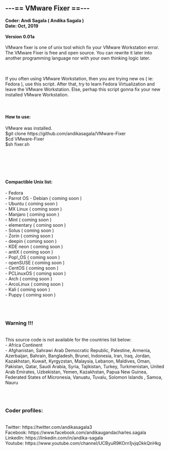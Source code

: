


<h2>---== VMware Fixer ==---         </h2>
                                         
                                         
 <b>                                       
Coder: Andi Sagala ( Andika Sagala ) <br>
Date: Oct, 2019<br>
</b>
   <br>
<b>Version 0.01a </b><br><br>
VMware fixer is one of unix tool which fix your VMware Workstation error. The VMware Fixer is free and open source. You can rewrite it later into another programming language nor with your own thinking logic later.<br><br><br>

If you often using VMware Workstation, then you are trying new os ( ie: Fedora ), use this script. After that, try to learn Fedora Virtualization and leave the VMware Workstation. Else, perhap this script gonna fix your new installed VMware Workstation.
<br><br><br>

<h4>How to use:</h4> 
VMware was installed. <br>
$git clone https://github.com/andikasagala/VMware-Fixer <br>
$cd VMware-Fixer <br>
$sh fixer.sh <br><br><br>


<br><br>

<h4>Compactible Unix list:</h4> 
- Fedora<br>
- Parrot OS
- Debian ( coming soon )<br>
- Ubuntu ( coming soon )<br>
- MX Linux ( coming soon )<br>
- Manjaro ( coming soon )<br>
- Mint ( coming soon )<br>
- elementary ( coming soon )<br>
- Solus ( coming soon )<br>
- Zorin ( coming soon )<br>
- deepin ( coming soon )<br>
- KDE neon ( coming soon )<br>
- antiX ( coming soon )<br>
- Pop!_OS ( coming soon )<br>
- openSUSE ( coming soon )<br>
- CentOS ( coming soon )<br>
- PCLinuxOS ( coming soon )<br>
- Arch ( coming soon )<br>
- ArcoLinux ( coming soon )<br>
- Kali ( coming soon )<br>
- Puppy ( coming soon )<br>


	
<br><br>

<h3>Warning !!!</h3>
<br>
This source code is not available for the countries list below:<br>
- Africa Continent<br>
- Afghanistan, Sahrawi Arab Democratic Republic, Palestine, Armenia, Azerbaijan, Bahrain, Bangladesh, Brunei, Indonesia, Iran, Iraq, Jordan, Kazakhstan, Kuwait, Kyrgyzstan, Malaysia, Lebanon, Maldives, Oman, Pakistan, Qatar, Saudi Arabia, Syria, Tajikistan, Turkey, Turkmenistan, United Arab Emirates, Uzbekistan, Yemen, Kazakhstan, Papua New Guinea, Federated States of Micronesia, Vanuatu, Tuvalu, Solomon Islands
, Samoa, Nauru 	

<br><br>
<h3>Coder profiles:</h3> <br>
Twitter: https://twitter.com/andikasagala3 <br>
Facebook: https://www.facebook.com/andikaugandacharles.sagala <br>
LinkedIn: https://linkedin.com/in/andika-sagala <br>
Youtube: https://www.youtube.com/channel/UCByuR9KOrn1jvjqOkkQnHkg <br>

